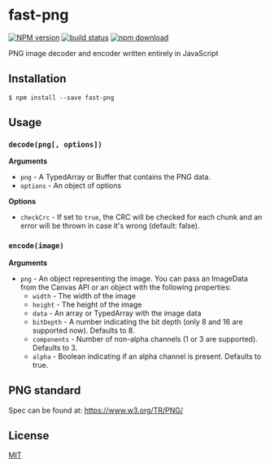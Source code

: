 # fast-png

  [![NPM version][npm-image]][npm-url]
  [![build status][travis-image]][travis-url]
  [![npm download][download-image]][download-url]

PNG image decoder and encoder written entirely in JavaScript

## Installation

```
$ npm install --save fast-png
```

## Usage

### `decode(png[, options])`

__Arguments__

* `png` - A TypedArray or Buffer that contains the PNG data.
* `options` - An object of options

__Options__

* `checkCrc` - If set to `true`, the CRC will be checked for each chunk and an error will be thrown in case it's wrong (default: false).

### `encode(image)`

__Arguments__

* `png` - An object representing the image. You can pass an ImageData from the Canvas API or an object with the following properties:
  * `width` - The width of the image
  * `height` - The height of the image
  * `data` - An array or TypedArray with the image data
  * `bitDepth` - A number indicating the bit depth (only 8 and 16 are supported now). Defaults to 8.
  * `components` - Number of non-alpha channels (1 or 3 are supported). Defaults to 3.
  * `alpha` - Boolean indicating if an alpha channel is present. Defaults to true.

## PNG standard

Spec can be found at: https://www.w3.org/TR/PNG/

## License

  [MIT](./LICENSE)

[npm-image]: https://img.shields.io/npm/v/fast-png.svg?style=flat-square
[npm-url]: https://www.npmjs.com/package/fast-png
[travis-image]: https://img.shields.io/travis/image-js/fast-png/master.svg?style=flat-square
[travis-url]: https://travis-ci.org/image-js/fast-png
[download-image]: https://img.shields.io/npm/dm/fast-png.svg?style=flat-square
[download-url]: https://www.npmjs.com/package/fast-png
